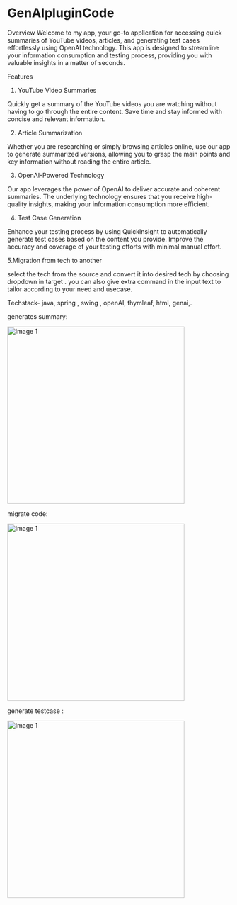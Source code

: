 # GenAIpluginCode

Overview
Welcome to my app, your go-to application for accessing quick summaries of YouTube videos, articles, and generating test cases effortlessly using OpenAI technology. This app is designed to streamline your information consumption and testing process, providing you with valuable insights in a matter of seconds.

Features
1. YouTube Video Summaries
   
Quickly get a summary of the YouTube videos you are watching without having to go through the entire content. Save time and stay informed with concise and relevant information.

2. Article Summarization

Whether you are researching or simply browsing articles online, use our app to generate summarized versions, allowing you to grasp the main points and key information without reading the entire article.

3. OpenAI-Powered Technology
 
Our app leverages the power of OpenAI to deliver accurate and coherent summaries. The underlying technology ensures that you receive high-quality insights, making your information consumption more efficient.

4. Test Case Generation

Enhance your testing process by using QuickInsight to automatically generate test cases based on the content you provide. Improve the accuracy and coverage of your testing efforts with minimal manual effort.

5.Migration from tech to another

select the tech from the source and convert it into desired tech by choosing dropdown in target . you can also give extra command in the input text to tailor according to 
your need and usecase.

Techstack- java, spring , swing , openAI, thymleaf, html, genai,.

generates summary:

<p align="left">
  <img src="https://github.com/sakshisingh301/GenAIpluginCode/assets/65009101/d6b16e7f-ddef-4443-9ccd-ae1786234a26" alt="Image 1" width="400px">
</p>

migrate code:

<p align="left">
  <img src="https://github.com/sakshisingh301/GenAIpluginCode/assets/65009101/0879b8b2-658c-4712-b0d1-5f8f57b1ec91" alt="Image 1" width="400px">
</p>

generate testcase :

<p align="left">
  <img src="https://github.com/sakshisingh301/GenAIpluginCode/assets/65009101/3d2a410b-f3d9-4848-80a3-8da5c3ae4dc0" alt="Image 1" width="400px">
</p>

